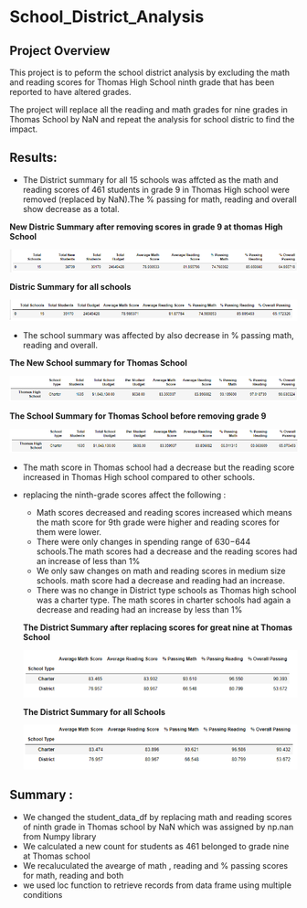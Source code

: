 # School_District_Analysis

## Project Overview

This project is to peform the school district analysis by excluding the math and reading scores for Thomas High School ninth grade that has been reported to have altered grades.

The project will replace all the reading and math grades for nine grades in Thomas School by NaN and repeat the analysis for school distric to find the impact. 


## Results:

- The District summary for all 15 schools was affcted as the math and reading scores of 461 students in grade 9 in Thomas High school were removed (replaced by NaN).The % passing for math, reading and overall show decrease as a total. 

**New Distric Summary after removing scores in grade 9 at thomas High School**

![New School_summary](Resources/school_summay_new.png)

**Distric Summary for all schools**

![School_summary](Resources/school_summary.png)

- The school summary was affected by also decrease in % passing math, reading and overall.  

**The New School summary for Thomas School**

![Thomas school excluding 9 grade](Resources/Thomas_school_new.png)

**The School Summary for Thomas School before removing grade 9**

![Thomas school including 9 grade](Resources/Thomas_school.png)
      
- The math score in Thomas school had a decrease but the reading score increased in Thomas High school compared to other schools. 

- replacing the ninth-grade scores affect the following :

    - Math scores decreased and reading scores increased which means the math score for 9th grade were higher and reading scores for them were lower.
    - There were only changes in spending range of $630-$644 schools.The math scores had a decrease and the reading scores had an increase of less than 1%
    - We only saw changes on math and reading scores in medium size schools. math score had a decrease and reading had an increase. 
    - There was no change in District type schools as Thomas high school was a charter type. The math scores in charter schools had again a decrease and reading had an increase by less than 1%
    
    **The District Summary after replacing scores for great nine at Thomas School**
    
    ![District Summary after replacing grade 9th scores by NaN](Resources/distric_summary_new.png)
    
     **The District Summary for all Schools**
    
    ![Destrict summary for all grades](Resources/district_summary.png) 
    
    
## Summary :
- We changed the student_data_df by replacing math and reading scores of ninth grade in Thomas school by NaN which was assigned by np.nan from Numpy library
- We calculated a new count for students as 461 belonged to grade nine at Thomas school
- We recaluculated the avearge of math , reading and % passing scores for math, reading and both
- we used loc function to retrieve records from data frame using multiple conditions

  
